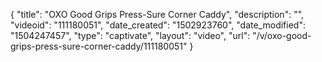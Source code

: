 {
    "title": "OXO Good Grips Press-Sure Corner Caddy",
    "description": "",
    "videoid": "111180051",
    "date_created": "1502923760",
    "date_modified": "1504247457",
    "type": "captivate",
    "layout": "video",
    "url": "\/v\/oxo-good-grips-press-sure-corner-caddy\/111180051"
}